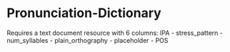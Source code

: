 # Pronunciation-Dictionary

Requires a text document resource with 6 columns:
IPA - stress_pattern - num_syllables - plain_orthography - placeholder - POS
